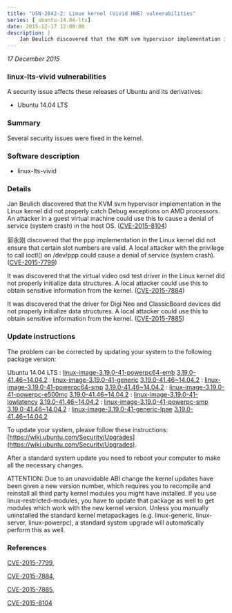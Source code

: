 ```yaml
---
title: "USN-2842-2: Linux kernel (Vivid HWE) vulnerabilities"
series: [ ubuntu-14.04-lts]
date: 2015-12-17 12:00:00
description: |
    Jan Beulich discovered that the KVM svm hypervisor implementation in the Linux kernel did not properly catch Debug exceptions on AMD processors. An attacker in a guest virtual machine could use this to cause a denial of service (system crash) in the host OS. ([CVE-2015-8104](http://people.ubuntu.com/~ubuntu-security/cve/CVE-2015-8104))
--- 
```

 
 

*17 December 2015*

### linux-lts-vivid vulnerabilities

A security issue affects these releases of Ubuntu and its derivatives:

* Ubuntu 14.04 LTS

### Summary

Several security issues were fixed in the kernel. 

### Software description

* linux-lts-vivid 

### Details

Jan Beulich discovered that the KVM svm hypervisor implementation in the Linux kernel did not properly catch Debug exceptions on AMD processors. An attacker in a guest virtual machine could use this to cause a denial of service (system crash) in the host OS. ([CVE-2015-8104](http://people.ubuntu.com/~ubuntu-security/cve/CVE-2015-8104))

郭永刚 discovered that the ppp implementation in the Linux kernel did not ensure that certain slot numbers are valid. A local attacker with the privilege to call ioctl() on /dev/ppp could cause a denial of service (system crash). ([CVE-2015-7799](http://people.ubuntu.com/~ubuntu-security/cve/CVE-2015-7799))

It was discovered that the virtual video osd test driver in the Linux kernel did not properly initialize data structures. A local attacker could use this to obtain sensitive information from the kernel. ([CVE-2015-7884](http://people.ubuntu.com/~ubuntu-security/cve/CVE-2015-7884))

It was discovered that the driver for Digi Neo and ClassicBoard devices did not properly initialize data structures. A local attacker could use this to obtain sensitive information from the kernel. ([CVE-2015-7885](http://people.ubuntu.com/~ubuntu-security/cve/CVE-2015-7885)) 

### Update instructions

The problem can be corrected by updating your system to the following package version:

Ubuntu 14.04 LTS
 : [linux-image-3.19.0-41-powerpc64-emb](https://launchpad.net/ubuntu/+source/linux-lts-vivid) <span> [3.19.0-41.46~14.04.2](https://launchpad.net/ubuntu/+source/linux-lts-vivid/3.19.0-41.46~14.04.2) </span> 
 : [linux-image-3.19.0-41-generic](https://launchpad.net/ubuntu/+source/linux-lts-vivid) <span> [3.19.0-41.46~14.04.2](https://launchpad.net/ubuntu/+source/linux-lts-vivid/3.19.0-41.46~14.04.2) </span> 
 : [linux-image-3.19.0-41-powerpc64-smp](https://launchpad.net/ubuntu/+source/linux-lts-vivid) <span> [3.19.0-41.46~14.04.2](https://launchpad.net/ubuntu/+source/linux-lts-vivid/3.19.0-41.46~14.04.2) </span> 
 : [linux-image-3.19.0-41-powerpc-e500mc](https://launchpad.net/ubuntu/+source/linux-lts-vivid) <span> [3.19.0-41.46~14.04.2](https://launchpad.net/ubuntu/+source/linux-lts-vivid/3.19.0-41.46~14.04.2) </span> 
 : [linux-image-3.19.0-41-lowlatency](https://launchpad.net/ubuntu/+source/linux-lts-vivid) <span> [3.19.0-41.46~14.04.2](https://launchpad.net/ubuntu/+source/linux-lts-vivid/3.19.0-41.46~14.04.2) </span> 
 : [linux-image-3.19.0-41-powerpc-smp](https://launchpad.net/ubuntu/+source/linux-lts-vivid) <span> [3.19.0-41.46~14.04.2](https://launchpad.net/ubuntu/+source/linux-lts-vivid/3.19.0-41.46~14.04.2) </span> 
 : [linux-image-3.19.0-41-generic-lpae](https://launchpad.net/ubuntu/+source/linux-lts-vivid) <span> [3.19.0-41.46~14.04.2](https://launchpad.net/ubuntu/+source/linux-lts-vivid/3.19.0-41.46~14.04.2) </span> 

To update your system, please follow these instructions: [https://wiki.ubuntu.com/Security/Upgrades](https://wiki.ubuntu.com/Security/Upgrades).

After a standard system update you need to reboot your computer to make all the necessary changes.

ATTENTION: Due to an unavoidable ABI change the kernel updates have been given a new version number, which requires you to recompile and reinstall all third party kernel modules you might have installed. If you use linux-restricted-modules, you have to update that package as well to get modules which work with the new kernel version. Unless you manually uninstalled the standard kernel metapackages (e.g. linux-generic, linux-server, linux-powerpc), a standard system upgrade will automatically perform this as well. 

### References

 
 [CVE-2015-7799](http://people.ubuntu.com/~ubuntu-security/cve/CVE-2015-7799), 

 [CVE-2015-7884](http://people.ubuntu.com/~ubuntu-security/cve/CVE-2015-7884), 

 [CVE-2015-7885](http://people.ubuntu.com/~ubuntu-security/cve/CVE-2015-7885), 

 [CVE-2015-8104](http://people.ubuntu.com/~ubuntu-security/cve/CVE-2015-8104)
 

